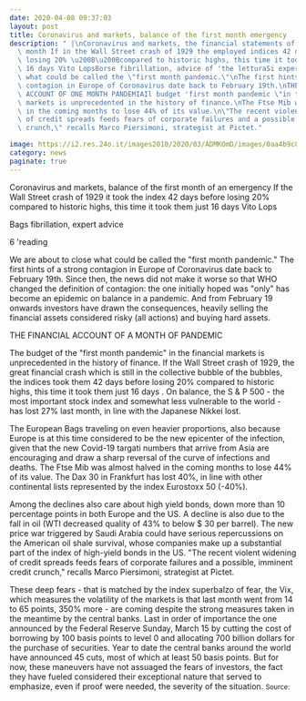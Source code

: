 ```yaml
--- 
date: 2020-04-08 09:37:03
layout: post
title: Coronavirus and markets, balance of the first month emergency
description: " |\nCoronavirus and markets, the financial statements of the first Emergency\
  \ month If in the Wall Street crash of 1929 the employed indices 42 days before\
  \ losing 20% \u200B\u200Bcompared to historic highs, this time it took them just\
  \ 16 days Vito LopsBorse fibrillation, advice of 'the letturaSi experts6 is closing\
  \ what could be called the \"first month pandemic.\"\nThe first hints of a strong\
  \ contagion in Europe of Coronavirus date back to February 19th.\nTHE FINANCIAL\
  \ ACCOUNT OF ONE MONTH PANDEMIAIl budget 'first month pandemic \"in the financial\
  \ markets is unprecedented in the history of finance.\nThe Ftse Mib was almost halved\
  \ in the coming months to lose 44% of its value.\n\"The recent violent widening\
  \ of credit spreads feeds fears of corporate failures and a possible, imminent credit\
  \ crunch,\" recalls Marco Piersimoni, strategist at Pictet."

image: https://i2.res.24o.it/images2010/2020/03/ADMKOmD/images/0aa4b9c8-681b-11ea-b6a6-b1e9403194e7-fotohome0.jpg
category: news
paginate: true
---
```



Coronavirus and markets, balance of the first month of an emergency If the Wall Street crash of 1929 it took the index 42 days before losing 20% ​​compared to historic highs, this time it took them just 16 days Vito Lops

Bags fibrillation, expert advice

6 'reading

We are about to close what could be called the "first month pandemic." The first hints of a strong contagion in Europe of Coronavirus date back to February 19th. Since then, the news did not make it worse so that WHO changed the definition of contagion: the one initially hoped was "only" has become an epidemic on balance in a pandemic. And from February 19 onwards investors have drawn the consequences, heavily selling the financial assets considered risky (all actions) and buying hard assets.



THE FINANCIAL ACCOUNT OF A MONTH OF PANDEMIC

The budget of the "first month pandemic" in the financial markets is unprecedented in the history of finance. If the Wall Street crash of 1929, the great financial crash which is still in the collective bubble of the bubbles, the indices took them 42 days before losing 20% ​​compared to historic highs, this time it took them just 16 days . On balance, the S & P 500 - the most important stock index and somewhat less vulnerable to the world - has lost 27% last month, in line with the Japanese Nikkei lost.

The European Bags traveling on even heavier proportions, also because Europe is at this time considered to be the new epicenter of the infection, given that the new Covid-19 targati numbers that arrive from Asia are encouraging and draw a sharp reversal of the curve of infections and deaths. The Ftse Mib was almost halved in the coming months to lose 44% of its value. The Dax 30 in Frankfurt has lost 40%, in line with other continental lists represented by the index Eurostoxx 50 (-40%).



Among the declines also care about high yield bonds, down more than 10 percentage points in both Europe and the US. A decline is also due to the fall in oil (WTI decreased quality of 43% to below $ 30 per barrel). The new price war triggered by Saudi Arabia could have serious repercussions on the American oil shale survival, whose companies make up a substantial part of the index of high-yield bonds in the US. "The recent violent widening of credit spreads feeds fears of corporate failures and a possible, imminent credit crunch," recalls Marco Piersimoni, strategist at Pictet.



These deep fears - that is matched by the index superbalzo of fear, the Vix, which measures the volatility of the markets is that last month went from 14 to 65 points, 350% more - are coming despite the strong measures taken in the meantime by the central banks. Last in order of importance the one announced by the Federal Reserve Sunday, March 15 by cutting the cost of borrowing by 100 basis points to level 0 and allocating 700 billion dollars for the purchase of securities. Year to date the central banks around the world have announced 45 cuts, most of which at least 50 basis points. But for now, these maneuvers have not assuaged the fears of investors, the fact they have fueled considered their exceptional nature that served to emphasize, even if proof were needed, the severity of the situation.
<small>Source: <a href='https://www.ilsole24ore.com/art/coronavirus-e-mercati-bilancio-primo-mese-emergenza-ADMKOmD'><a></small>